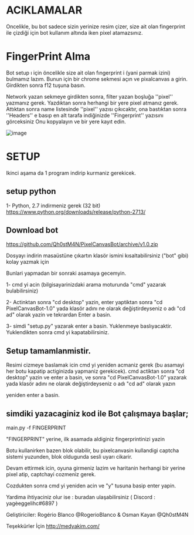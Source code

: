# ACIKLAMALAR
Oncelikle, bu bot sadece sizin yerinize resim çizer, size ait olan fingerprint ile çizdiği için bot kullanım altında iken pixel atamazsınız.

 
# FingerPrint Alma

Bot setup ı için öncelikle size ait olan fıngerprint i (yani parmak izini) bulmamız lazım.
Bunun için bir chrome sekmesi açın ve pixalcanvas a girin.
Girdikten sonra f12 tuşuna basın.

Network yazan sekmeye girdikten sonra, filter yazan boşluğa ''pixel'' yazmanız gerek.
Yazdıktan sonra herhangi bir yere pixel atmanız gerek.
Attıktan sonra name listesinde ''pixel'' yazısı çıkıcaktır, ona bastıktan sonra ''Headers'' e basıp en alt tarafa indiğinizde ''Fingerprint'' yazısını görceksiniz
Onu kopyalayın ve bir yere kayıt edin.


![image](https://user-images.githubusercontent.com/12828465/28237968-24ca07cc-694a-11e7-9df3-32b4d737b44e.png)

# SETUP

Ikinci aşama da 1 program indirip kurmaniz gerekicek.
## setup python

1- Python, 2.7 indirmeniz gerek (32 bit) 
https://www.python.org/downloads/release/python-2713/

## Download bot
https://github.com/Qh0stM4N/PixelCanvasBot/archive/v1.0.zip

Dosyayı indirin masaüstüne çıkartın
klasör ismini kısaltabilirsiniz ("bot" gibi) kolay yazmak için


Bunlari yapmadan bir sonraki asamaya gecemyin.

1- cmd yi acin (bilgisayarinizdaki arama moturunda "cmd" yazarak bulabilirsiniz)

2- Actinktan sonra "cd desktop" yazin, enter yaptiktan sonra "cd PixelCanvasBot-1.0" 
yada klasör adını ne olarak değiştirdeyseniz o adı "cd ad" olarak
yazin ve tekrardan Enter a basin.

3- simdi "setup.py" yazarak enter a basin.
Yuklenmeye baslıyacaktir. Yuklendikten sonra cmd yi kapatabilirsiniz.

Setup tamamlanmistir. 
---------------------------------------------------------------------------

Resimi cizmeye baslamak icin cmd yi yeniden acmaniz gerek
(bu asamayi her botu kapatip actiginizda yapmaniz gerekicek).
cmd actiktan sonra "cd desktop" yazin ve enter a basin,
ve sonra "cd PixelCanvasBot-1.0" yazarak
 yada klasör adını ne olarak değiştirdeyseniz o adı "cd ad" olarak yazın 
 
 yeniden enter a basin.
 
## simdiki yazacaginiz kod ile Bot çalışmaya başlar;

main.py -f FINGERPRINT

"FINGERPRINT" yerine, ilk asamada aldiginiz fingerprintinizi yazin


Botu kullanirken bazen blok olabilir, 
bu pixelcanvasin kullandigi captcha sistemi yuzunden,
blok oldugunda sesli uyarı cikarir.

Devam ettirmek icin, oyuna girmeniz lazim ve haritanin herhangi bir yerine pixel atip, captchayi cozmeniz gerek.

Cozdukten sonra cmd yi yeniden acin ve "y" tusuna basip enter yapin.

Yardima ihtiyaciniz olur ise : buradan ulaşabilirsiniz ( Discord : yagèeggelihc#6897 )

Geliştiriciler: Rogério Blanco @RogerioBlanco & Osman Kayan @Qh0stM4N 

Teşekkürler İçin http://medyakim.com/